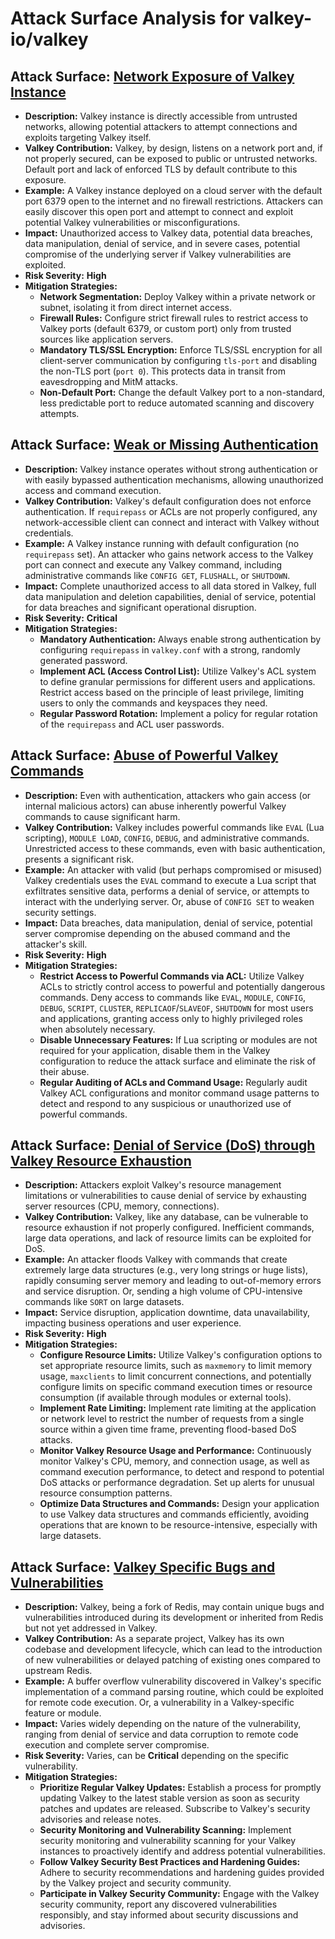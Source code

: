 # Attack Surface Analysis for valkey-io/valkey

## Attack Surface: [Network Exposure of Valkey Instance](./attack_surfaces/network_exposure_of_valkey_instance.md)

*   **Description:** Valkey instance is directly accessible from untrusted networks, allowing potential attackers to attempt connections and exploits targeting Valkey itself.
*   **Valkey Contribution:** Valkey, by design, listens on a network port and, if not properly secured, can be exposed to public or untrusted networks. Default port and lack of enforced TLS by default contribute to this exposure.
*   **Example:** A Valkey instance deployed on a cloud server with the default port 6379 open to the internet and no firewall restrictions. Attackers can easily discover this open port and attempt to connect and exploit potential Valkey vulnerabilities or misconfigurations.
*   **Impact:** Unauthorized access to Valkey data, potential data breaches, data manipulation, denial of service, and in severe cases, potential compromise of the underlying server if Valkey vulnerabilities are exploited.
*   **Risk Severity:** **High**
*   **Mitigation Strategies:**
    *   **Network Segmentation:** Deploy Valkey within a private network or subnet, isolating it from direct internet access.
    *   **Firewall Rules:** Configure strict firewall rules to restrict access to Valkey ports (default 6379, or custom port) only from trusted sources like application servers.
    *   **Mandatory TLS/SSL Encryption:** Enforce TLS/SSL encryption for all client-server communication by configuring `tls-port` and disabling the non-TLS port (`port 0`). This protects data in transit from eavesdropping and MitM attacks.
    *   **Non-Default Port:** Change the default Valkey port to a non-standard, less predictable port to reduce automated scanning and discovery attempts.

## Attack Surface: [Weak or Missing Authentication](./attack_surfaces/weak_or_missing_authentication.md)

*   **Description:**  Valkey instance operates without strong authentication or with easily bypassed authentication mechanisms, allowing unauthorized access and command execution.
*   **Valkey Contribution:** Valkey's default configuration does not enforce authentication. If `requirepass` or ACLs are not properly configured, any network-accessible client can connect and interact with Valkey without credentials.
*   **Example:** A Valkey instance running with default configuration (no `requirepass` set). An attacker who gains network access to the Valkey port can connect and execute any Valkey command, including administrative commands like `CONFIG GET`, `FLUSHALL`, or `SHUTDOWN`.
*   **Impact:** Complete unauthorized access to all data stored in Valkey, full data manipulation and deletion capabilities, denial of service, potential for data breaches and significant operational disruption.
*   **Risk Severity:** **Critical**
*   **Mitigation Strategies:**
    *   **Mandatory Authentication:**  Always enable strong authentication by configuring `requirepass` in `valkey.conf` with a strong, randomly generated password.
    *   **Implement ACL (Access Control List):** Utilize Valkey's ACL system to define granular permissions for different users and applications.  Restrict access based on the principle of least privilege, limiting users to only the commands and keyspaces they need.
    *   **Regular Password Rotation:** Implement a policy for regular rotation of the `requirepass` and ACL user passwords.

## Attack Surface: [Abuse of Powerful Valkey Commands](./attack_surfaces/abuse_of_powerful_valkey_commands.md)

*   **Description:**  Even with authentication, attackers who gain access (or internal malicious actors) can abuse inherently powerful Valkey commands to cause significant harm.
*   **Valkey Contribution:** Valkey includes powerful commands like `EVAL` (Lua scripting), `MODULE LOAD`, `CONFIG`, `DEBUG`, and administrative commands.  Unrestricted access to these commands, even with basic authentication, presents a significant risk.
*   **Example:** An attacker with valid (but perhaps compromised or misused) Valkey credentials uses the `EVAL` command to execute a Lua script that exfiltrates sensitive data, performs a denial of service, or attempts to interact with the underlying server. Or, abuse of `CONFIG SET` to weaken security settings.
*   **Impact:** Data breaches, data manipulation, denial of service, potential server compromise depending on the abused command and the attacker's skill.
*   **Risk Severity:** **High**
*   **Mitigation Strategies:**
    *   **Restrict Access to Powerful Commands via ACL:**  Utilize Valkey ACLs to strictly control access to powerful and potentially dangerous commands. Deny access to commands like `EVAL`, `MODULE`, `CONFIG`, `DEBUG`, `SCRIPT`, `CLUSTER`, `REPLICAOF`/`SLAVEOF`, `SHUTDOWN` for most users and applications, granting access only to highly privileged roles when absolutely necessary.
    *   **Disable Unnecessary Features:** If Lua scripting or modules are not required for your application, disable them in the Valkey configuration to reduce the attack surface and eliminate the risk of their abuse.
    *   **Regular Auditing of ACLs and Command Usage:** Regularly audit Valkey ACL configurations and monitor command usage patterns to detect and respond to any suspicious or unauthorized use of powerful commands.

## Attack Surface: [Denial of Service (DoS) through Valkey Resource Exhaustion](./attack_surfaces/denial_of_service__dos__through_valkey_resource_exhaustion.md)

*   **Description:** Attackers exploit Valkey's resource management limitations or vulnerabilities to cause denial of service by exhausting server resources (CPU, memory, connections).
*   **Valkey Contribution:** Valkey, like any database, can be vulnerable to resource exhaustion if not properly configured.  Inefficient commands, large data operations, and lack of resource limits can be exploited for DoS.
*   **Example:** An attacker floods Valkey with commands that create extremely large data structures (e.g., very long strings or huge lists), rapidly consuming server memory and leading to out-of-memory errors and service disruption. Or, sending a high volume of CPU-intensive commands like `SORT` on large datasets.
*   **Impact:** Service disruption, application downtime, data unavailability, impacting business operations and user experience.
*   **Risk Severity:** **High**
*   **Mitigation Strategies:**
    *   **Configure Resource Limits:**  Utilize Valkey's configuration options to set appropriate resource limits, such as `maxmemory` to limit memory usage, `maxclients` to limit concurrent connections, and potentially configure limits on specific command execution times or resource consumption (if available through modules or external tools).
    *   **Implement Rate Limiting:** Implement rate limiting at the application or network level to restrict the number of requests from a single source within a given time frame, preventing flood-based DoS attacks.
    *   **Monitor Valkey Resource Usage and Performance:**  Continuously monitor Valkey's CPU, memory, and connection usage, as well as command execution performance, to detect and respond to potential DoS attacks or performance degradation. Set up alerts for unusual resource consumption patterns.
    *   **Optimize Data Structures and Commands:** Design your application to use Valkey data structures and commands efficiently, avoiding operations that are known to be resource-intensive, especially with large datasets.

## Attack Surface: [Valkey Specific Bugs and Vulnerabilities](./attack_surfaces/valkey_specific_bugs_and_vulnerabilities.md)

*   **Description:**  Valkey, being a fork of Redis, may contain unique bugs and vulnerabilities introduced during its development or inherited from Redis but not yet addressed in Valkey.
*   **Valkey Contribution:** As a separate project, Valkey has its own codebase and development lifecycle, which can lead to the introduction of new vulnerabilities or delayed patching of existing ones compared to upstream Redis.
*   **Example:** A buffer overflow vulnerability discovered in Valkey's specific implementation of a command parsing routine, which could be exploited for remote code execution. Or, a vulnerability in a Valkey-specific feature or module.
*   **Impact:**  Varies widely depending on the nature of the vulnerability, ranging from denial of service and data corruption to remote code execution and complete server compromise.
*   **Risk Severity:** Varies, can be **Critical** depending on the specific vulnerability.
*   **Mitigation Strategies:**
    *   **Prioritize Regular Valkey Updates:**  Establish a process for promptly updating Valkey to the latest stable version as soon as security patches and updates are released. Subscribe to Valkey's security advisories and release notes.
    *   **Security Monitoring and Vulnerability Scanning:** Implement security monitoring and vulnerability scanning for your Valkey instances to proactively identify and address potential vulnerabilities.
    *   **Follow Valkey Security Best Practices and Hardening Guides:**  Adhere to security recommendations and hardening guides provided by the Valkey project and security community.
    *   **Participate in Valkey Security Community:** Engage with the Valkey security community, report any discovered vulnerabilities responsibly, and stay informed about security discussions and advisories.

